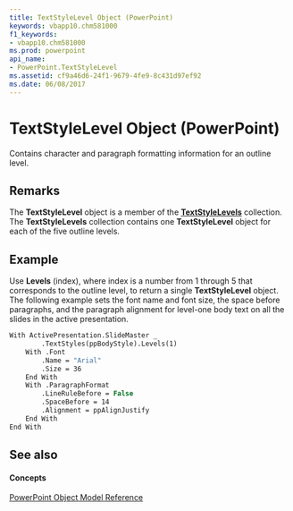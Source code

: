 ```yaml
---
title: TextStyleLevel Object (PowerPoint)
keywords: vbapp10.chm581000
f1_keywords:
- vbapp10.chm581000
ms.prod: powerpoint
api_name:
- PowerPoint.TextStyleLevel
ms.assetid: cf9a46d6-24f1-9679-4fe9-8c431d97ef92
ms.date: 06/08/2017
---
```



# TextStyleLevel Object (PowerPoint)

Contains character and paragraph formatting information for an outline level. 


## Remarks

The **TextStyleLevel** object is a member of the **[TextStyleLevels](textstylelevels-object-powerpoint.md)** collection. The **TextStyleLevels** collection contains one **TextStyleLevel** object for each of the five outline levels.


## Example

Use **Levels** (index), where index is a number from 1 through 5 that corresponds to the outline level, to return a single **TextStyleLevel** object. The following example sets the font name and font size, the space before paragraphs, and the paragraph alignment for level-one body text on all the slides in the active presentation.


```vb
With ActivePresentation.SlideMaster _
        .TextStyles(ppBodyStyle).Levels(1)
    With .Font
        .Name = "Arial"
        .Size = 36
    End With
    With .ParagraphFormat
        .LineRuleBefore = False
        .SpaceBefore = 14
        .Alignment = ppAlignJustify
    End With
End With
```


## See also


#### Concepts


[PowerPoint Object Model Reference](object-model-powerpoint-vba-reference.md)

